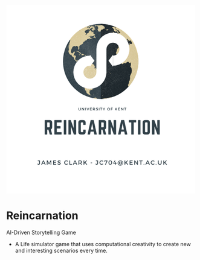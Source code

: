 ![Reincarnation](https://github.com/eyespied/Reincarnation/blob/master/images/REINCARNATION.png)
# Reincarnation
AI-Driven Storytelling Game
- A Life simulator game that uses computational creativity to create new and interesting scenarios every time. 

